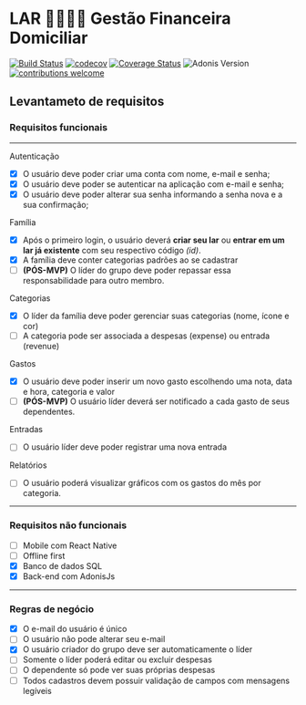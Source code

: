 # LAR 👨‍👩‍👧‍👦 Gestão Financeira Domiciliar

[![Build Status](https://api.travis-ci.org/mateus4k/lar-backend.svg?branch=master)](https://travis-ci.org/mateus4k/lar-backend)
[![codecov](https://codecov.io/gh/mateus4k/lar-backend/branch/master/graph/badge.svg)](https://codecov.io/gh/mateus4k/lar-backend)
[![Coverage Status](https://coveralls.io/repos/github/mateus4k/lar-backend/badge.svg?branch=master)](https://coveralls.io/github/mateus4k/lar-backend?branch=master)
![Adonis Version](https://img.shields.io/badge/AdonisJs-v4.1-blueviolet)
[![contributions welcome](https://img.shields.io/badge/contributions-welcome-brightgreen.svg?style=flat)](https://github.com/mateus4k/lar-backend/issues)

## Levantameto de requisitos

### Requisitos funcionais

---
Autenticação
- [x] O usuário deve poder criar uma conta com nome, e-mail e senha;
- [x] O usuário deve poder se autenticar na aplicação com e-mail e senha;
- [x] O usuário deve poder alterar sua senha informando a senha nova e a sua confirmação;

Família
- [x] Após o primeiro login, o usuário deverá **criar seu lar** ou **entrar em um lar já existente** com seu respectivo código *(id)*.
- [x] A família deve conter categorias padrões ao se cadastrar
- [ ] **(PÓS-MVP)** O líder do grupo deve poder repassar essa responsabilidade para outro membro.

Categorias
- [x] O líder da família deve poder gerenciar suas categorias (nome, ícone e cor)
- [ ] A categoria pode ser associada a despesas (expense) ou entrada (revenue)

Gastos
- [x] O usuário deve poder inserir um novo gasto escolhendo uma nota, data e hora, categoria e valor
- [ ] **(PÓS-MVP)** O usuário líder deverá ser notificado a cada gasto de seus dependentes.

Entradas
- [ ] O usuário líder deve poder registrar uma nova entrada

Relatórios
- [ ] O usuário poderá visualizar gráficos com os gastos do mês por categoria.

---

### Requisitos não funcionais

- [ ] Mobile com React Native
- [ ] Offline first
- [x] Banco de dados SQL
- [x] Back-end com AdonisJs

---

### Regras de negócio

- [x] O e-mail do usuário é único
- [ ] O usuário não pode alterar seu e-mail
- [x] O usuário criador do grupo deve ser automaticamente o líder
- [ ] Somente o líder poderá editar ou excluir despesas
- [ ] O dependente só pode ver suas próprias despesas
- [ ] Todos cadastros devem possuir validação de campos com mensagens legíveis
